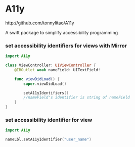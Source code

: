 # A11y

http://github.com/tonnylitao/A11y

A swift package to simplify accessibility programming

### set accessibility identifiers for views with Mirror

```swift
import A11y

class ViewController: UIViewController {
    @IBOutlet weak nameField: UITextField!

    func viewDidLoad() {
        super.viewDidLoad()

        setA11yIdentifiers()
        //nameField's identifier is string of nameField
    }
}
```

### set accessibility identifier for view

```swift
import A11y

nameLbl.setA11yIdentifier("user_name")
```
